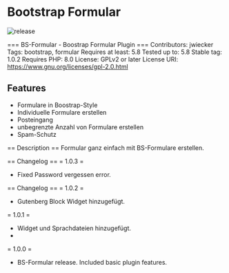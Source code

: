 # Bootstrap Formular

![release](https://img.shields.io/github/v/tag/team-hummelt/bs-formular?style=plastic)

=== BS-Formular - Boostrap Formular Plugin ===
Contributors: jwiecker
Tags: bootstrap, formular
Requires at least: 5.8
Tested up to: 5.8
Stable tag: 1.0.2
Requires PHP: 8.0
License: GPLv2 or later
License URI: https://www.gnu.org/licenses/gpl-2.0.html

## Features
* Formulare in Boostrap-Style
* Individuelle Formulare erstellen
* Posteingang
* unbegrenzte Anzahl von Formulare erstellen
* Spam-Schutz

== Description ==
Formular ganz einfach mit BS-Formulare erstellen.

== Changelog ==
= 1.0.3 =
* Fixed Password vergessen error.

== Changelog ==
= 1.0.2 =
* Gutenberg Block Widget hinzugefügt.

= 1.0.1 =
* Widget und Sprachdateien hinzugefügt.
* 
= 1.0.0 =
* BS-Formular release. Included basic plugin features.

